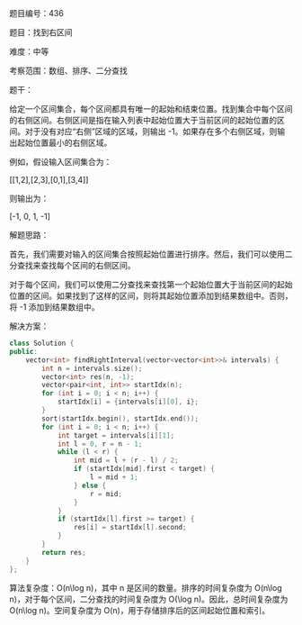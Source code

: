题目编号：436

题目：找到右区间

难度：中等

考察范围：数组、排序、二分查找

题干：

给定一个区间集合，每个区间都具有唯一的起始和结束位置。找到集合中每个区间的右侧区间。右侧区间是指在输入列表中起始位置大于当前区间的起始位置的区间。对于没有对应“右侧”区域的区域，则输出 -1。如果存在多个右侧区域，则输出起始位置最小的右侧区域。

例如，假设输入区间集合为：

[[1,2],[2,3],[0,1],[3,4]]

则输出为：

[-1, 0, 1, -1]

解题思路：

首先，我们需要对输入的区间集合按照起始位置进行排序。然后，我们可以使用二分查找来查找每个区间的右侧区间。

对于每个区间，我们可以使用二分查找来查找第一个起始位置大于当前区间的起始位置的区间。如果找到了这样的区间，则将其起始位置添加到结果数组中。否则，将 -1 添加到结果数组中。

解决方案：

```cpp
class Solution {
public:
    vector<int> findRightInterval(vector<vector<int>>& intervals) {
        int n = intervals.size();
        vector<int> res(n, -1);
        vector<pair<int, int>> startIdx(n);
        for (int i = 0; i < n; i++) {
            startIdx[i] = {intervals[i][0], i};
        }
        sort(startIdx.begin(), startIdx.end());
        for (int i = 0; i < n; i++) {
            int target = intervals[i][1];
            int l = 0, r = n - 1;
            while (l < r) {
                int mid = l + (r - l) / 2;
                if (startIdx[mid].first < target) {
                    l = mid + 1;
                } else {
                    r = mid;
                }
            }
            if (startIdx[l].first >= target) {
                res[i] = startIdx[l].second;
            }
        }
        return res;
    }
};
```

算法复杂度：O(n\log n)，其中 n 是区间的数量。排序的时间复杂度为 O(n\log n)，对于每个区间，二分查找的时间复杂度为 O(\log n)。因此，总时间复杂度为 O(n\log n)。空间复杂度为 O(n)，用于存储排序后的区间起始位置和索引。
